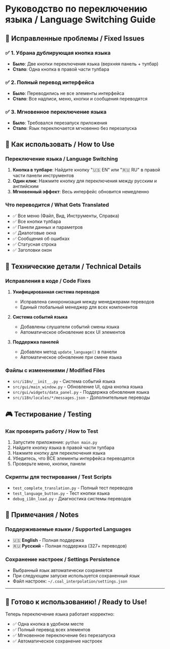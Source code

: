 # Руководство по переключению языка / Language Switching Guide

## 🎯 Исправленные проблемы / Fixed Issues

### ✅ 1. Убрана дублирующая кнопка языка
- **Было**: Две кнопки переключения языка (верхняя панель + тулбар)
- **Стало**: Одна кнопка в правой части тулбара

### ✅ 2. Полный перевод интерфейса
- **Было**: Переводились не все элементы интерфейса
- **Стало**: Все надписи, меню, кнопки и сообщения переводятся

### ✅ 3. Мгновенное переключение языка
- **Было**: Требовался перезапуск приложения
- **Стало**: Язык переключается мгновенно без перезапуска

## 🚀 Как использовать / How to Use

### Переключение языка / Language Switching

1. **Кнопка в тулбаре**: Найдите кнопку "🇺🇸 EN" или "🇷🇺 RU" в правой части панели инструментов
2. **Один клик**: Нажмите кнопку для переключения между русским и английским
3. **Мгновенный эффект**: Весь интерфейс обновится немедленно

### Что переводится / What Gets Translated

- ✅ Все меню (Файл, Вид, Инструменты, Справка)
- ✅ Все кнопки тулбара
- ✅ Панели данных и параметров
- ✅ Диалоговые окна
- ✅ Сообщения об ошибках
- ✅ Статусная строка
- ✅ Заголовки окон

## 🔧 Технические детали / Technical Details

### Исправления в коде / Code Fixes

1. **Унифицированная система переводов**
   - Исправлена синхронизация между менеджерами переводов
   - Единый глобальный менеджер для всех компонентов

2. **Система событий языка**
   - Добавлены слушатели событий смены языка
   - Автоматическое обновление всех UI элементов

3. **Поддержка панелей**
   - Добавлен метод `update_language()` в панели
   - Автоматическое обновление при смене языка

### Файлы с изменениями / Modified Files

- `src/i18n/__init__.py` - Система событий языка
- `src/gui/main_window.py` - Обновление UI, одна кнопка языка
- `src/gui/widgets/data_panel.py` - Поддержка обновления языка
- `src/i18n/locales/*/messages.json` - Дополнительные переводы

## 🎮 Тестирование / Testing

### Как проверить работу / How to Test

1. Запустите приложение: `python main.py`
2. Найдите кнопку языка в правой части тулбара
3. Нажмите кнопку для переключения языка
4. Убедитесь, что ВСЕ элементы интерфейса переводятся
5. Проверьте меню, кнопки, панели

### Скрипты для тестирования / Test Scripts

- `test_complete_translation.py` - Полный тест переводов
- `test_language_button.py` - Тест кнопки языка
- `debug_i18n_load.py` - Диагностика системы переводов

## 📝 Примечания / Notes

### Поддерживаемые языки / Supported Languages
- 🇺🇸 **English** - Полная поддержка
- 🇷🇺 **Русский** - Полная поддержка (327+ переводов)

### Сохранение настроек / Settings Persistence
- Выбранный язык автоматически сохраняется
- При следующем запуске используется сохраненный язык
- Файл настроек: `~/.coal_interpolation/settings.json`

---

## 🎉 Готово к использованию! / Ready to Use!

Теперь переключение языка работает корректно:
- ✅ Одна кнопка в удобном месте
- ✅ Полный перевод всех элементов
- ✅ Мгновенное переключение без перезапуска
- ✅ Автоматическое сохранение настроек